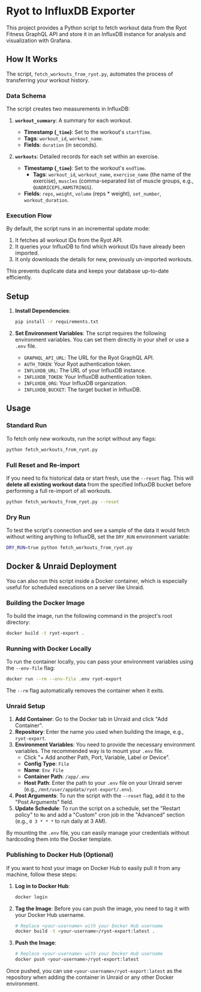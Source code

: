 # Ryot to InfluxDB Exporter

This project provides a Python script to fetch workout data from the Ryot Fitness GraphQL API and store it in an InfluxDB instance for analysis and visualization with Grafana.

## How It Works

The script, `fetch_workouts_from_ryot.py`, automates the process of transferring your workout history.

### Data Schema

The script creates two measurements in InfluxDB:

1.  **`workout_summary`**: A summary for each workout.
    *   **Timestamp (`_time`)**: Set to the workout's `startTime`.
    *   **Tags**: `workout_id`, `workout_name`.
    *   **Fields**: `duration` (in seconds).

2.  **`workouts`**: Detailed records for each set within an exercise.
    *   **Timestamp (`_time`)**: Set to the workout's `endTime`.
        *   **Tags**: `workout_id`, `workout_name`, `exercise_name` (the name of the exercise), `muscles` (comma-separated list of muscle groups, e.g., `QUADRICEPS,HAMSTRINGS`).
    *   **Fields**: `reps`, `weight`, `volume` (reps * weight), `set_number`, `workout_duration`.

### Execution Flow

By default, the script runs in an incremental update mode:
1.  It fetches all workout IDs from the Ryot API.
2.  It queries your InfluxDB to find which workout IDs have already been imported.
3.  It only downloads the details for new, previously un-imported workouts.

This prevents duplicate data and keeps your database up-to-date efficiently.

## Setup

1.  **Install Dependencies**:
    ```bash
    pip install -r requirements.txt
    ```

2.  **Set Environment Variables**:
    The script requires the following environment variables. You can set them directly in your shell or use a `.env` file.
    *   `GRAPHQL_API_URL`: The URL for the Ryot GraphQL API.
    *   `AUTH_TOKEN`: Your Ryot authentication token.
    *   `INFLUXDB_URL`: The URL of your InfluxDB instance.
    *   `INFLUXDB_TOKEN`: Your InfluxDB authentication token.
    *   `INFLUXDB_ORG`: Your InfluxDB organization.
    *   `INFLUXDB_BUCKET`: The target bucket in InfluxDB.

## Usage

### Standard Run

To fetch only new workouts, run the script without any flags:
```bash
python fetch_workouts_from_ryot.py
```

### Full Reset and Re-import

If you need to fix historical data or start fresh, use the `--reset` flag. This will **delete all existing workout data** from the specified InfluxDB bucket before performing a full re-import of all workouts.

```bash
python fetch_workouts_from_ryot.py --reset
```

### Dry Run

To test the script's connection and see a sample of the data it would fetch without writing anything to InfluxDB, set the `DRY_RUN` environment variable:

```bash
DRY_RUN=true python fetch_workouts_from_ryot.py
```

## Docker & Unraid Deployment

You can also run this script inside a Docker container, which is especially useful for scheduled executions on a server like Unraid.

### Building the Docker Image

To build the image, run the following command in the project's root directory:

```bash
docker build -t ryot-export .
```

### Running with Docker Locally

To run the container locally, you can pass your environment variables using the `--env-file` flag:

```bash
docker run --rm --env-file .env ryot-export
```

The `--rm` flag automatically removes the container when it exits.

### Unraid Setup

1.  **Add Container**: Go to the Docker tab in Unraid and click "Add Container".
2.  **Repository**: Enter the name you used when building the image, e.g., `ryot-export`.
3.  **Environment Variables**: You need to provide the necessary environment variables. The recommended way is to mount your `.env` file.
    *   Click "+ Add another Path, Port, Variable, Label or Device".
    *   **Config Type**: `File`
    *   **Name**: `Env File`
    *   **Container Path**: `/app/.env`
    *   **Host Path**: Enter the path to your `.env` file on your Unraid server (e.g., `/mnt/user/appdata/ryot-export/.env`).
4.  **Post Arguments**: To run the script with the `--reset` flag, add it to the "Post Arguments" field.
5.  **Update Schedule**: To run the script on a schedule, set the "Restart policy" to `No` and add a "Custom" cron job in the "Advanced" section (e.g., `0 3 * * *` to run daily at 3 AM).

By mounting the `.env` file, you can easily manage your credentials without hardcoding them into the Docker template.

### Publishing to Docker Hub (Optional)

If you want to host your image on Docker Hub to easily pull it from any machine, follow these steps:

1.  **Log in to Docker Hub**:
    ```bash
    docker login
    ```

2.  **Tag the Image**: Before you can push the image, you need to tag it with your Docker Hub username.
    ```bash
    # Replace <your-username> with your Docker Hub username
    docker build -t <your-username>/ryot-export:latest .
    ```

3.  **Push the Image**:
    ```bash
    # Replace <your-username> with your Docker Hub username
    docker push <your-username>/ryot-export:latest
    ```

Once pushed, you can use `<your-username>/ryot-export:latest` as the repository when adding the container in Unraid or any other Docker environment.
